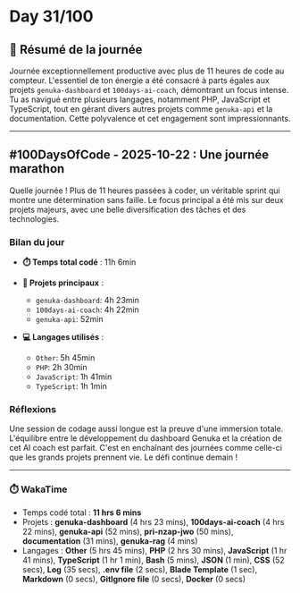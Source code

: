# Day 31/100

## 🚀 Résumé de la journée
Journée exceptionnellement productive avec plus de 11 heures de code au compteur. L'essentiel de ton énergie a été consacré à parts égales aux projets `genuka-dashboard` et `100days-ai-coach`, démontrant un focus intense. Tu as navigué entre plusieurs langages, notamment PHP, JavaScript et TypeScript, tout en gérant divers autres projets comme `genuka-api` et la documentation. Cette polyvalence et cet engagement sont impressionnants.

---

## #100DaysOfCode - 2025-10-22 : Une journée marathon

Quelle journée ! Plus de 11 heures passées à coder, un véritable sprint qui montre une détermination sans faille. Le focus principal a été mis sur deux projets majeurs, avec une belle diversification des tâches et des technologies.

### Bilan du jour

*   **⏱️ Temps total codé** : 11h 6min

*   **🚀 Projets principaux** :
    *   `genuka-dashboard`: 4h 23min
    *   `100days-ai-coach`: 4h 22min
    *   `genuka-api`: 52min

*   **💻 Langages utilisés** :
    *   `Other`: 5h 45min
    *   `PHP`: 2h 30min
    *   `JavaScript`: 1h 41min
    *   `TypeScript`: 1h 1min

### Réflexions

Une session de codage aussi longue est la preuve d'une immersion totale. L'équilibre entre le développement du dashboard Genuka et la création de cet AI coach est parfait. C'est en enchaînant des journées comme celle-ci que les grands projets prennent vie. Le défi continue demain !

---
### ⏱️ WakaTime
- Temps codé total : **11 hrs 6 mins**
- Projets : **genuka-dashboard** (4 hrs 23 mins), **100days-ai-coach** (4 hrs 22 mins), **genuka-api** (52 mins), **pri-nzap-jwo** (50 mins), **documentation** (31 mins), **genuka-rag** (4 mins)
- Langages : **Other** (5 hrs 45 mins), **PHP** (2 hrs 30 mins), **JavaScript** (1 hr 41 mins), **TypeScript** (1 hr 1 min), **Bash** (5 mins), **JSON** (1 min), **CSS** (52 secs), **Log** (35 secs), **.env file** (2 secs), **Blade Template** (1 sec), **Markdown** (0 secs), **GitIgnore file** (0 secs), **Docker** (0 secs)


